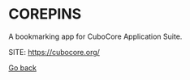 # COREPINS
 
 A bookmarking app for CuboCore Application Suite.
 
 SITE: https://cubocore.org/

 [Go back](https://portable-linux-apps.github.io/apps.html)
